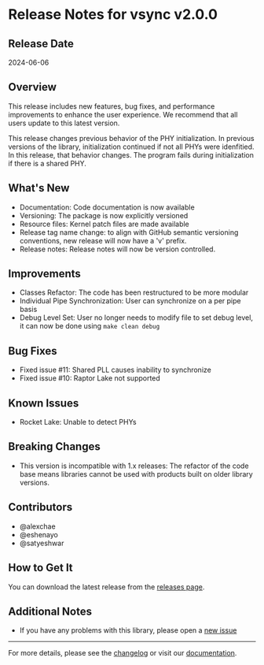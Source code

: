 # Release Notes for vsync v2.0.0

## Release Date
2024-06-06

## Overview
This release includes new features, bug fixes, and performance improvements to enhance the user experience. 
We recommend that all users update to this latest version.

This release changes previous behavior of the PHY initialization. In previous versions of the library, initialization continued if not all PHYs were idenfitied. In this release, that behavior changes. The program fails during initialization if there is a shared PHY.

## What's New
- Documentation: Code documentation is now available
- Versioning: The package is now explicitly versioned
- Resource files: Kernel patch files are made available 
- Release tag name change: to align with GitHub semantic versioning conventions, new release will now have a 'v' prefix.
- Release notes: Release notes will now be version controlled.

## Improvements
- Classes Refactor: The code has been restructured to be more modular
- Individual Pipe Synchronization: User can synchronize on a per pipe basis
- Debug Level Set: User no longer needs to modify file to set debug level, it can now be done using `make clean debug`

## Bug Fixes
- Fixed issue #11: Shared PLL causes inability to synchronize
- Fixed issue #10: Raptor Lake not supported

## Known Issues
- Rocket Lake: Unable to detect PHYs

## Breaking Changes
- This version is incompatible with 1.x releases: The refactor of the code base means libraries cannot be used with products built on older library versions.


## Contributors

- @alexchae
- @eshenayo
- @satyeshwar

## How to Get It
You can download the latest release from the [releases page](https://github.com/intel-retail/software-vsync-modulation-sample/releases).

## Additional Notes
- If you have any problems with this library, please open a [new issue](https://github.com/intel-retail/software-vsync-modulation-sample/issues/new)

---

For more details, please see the [changelog](https://github.com/intel-retail/software-vsync-modulation-sample/compare/1.3.1...v2.0.0) or visit our [documentation](https://intel-retail.github.io/software-vsync-modulation-sample).
